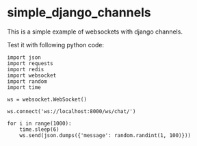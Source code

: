 # simple_django_channels

This is a simple example of websockets with django channels.

Test it with following python code:

```
import json
import requests
import redis
import websocket
import random
import time

ws = websocket.WebSocket()

ws.connect('ws://localhost:8000/ws/chat/')

for i in range(1000):
    time.sleep(6)
    ws.send(json.dumps({'message': random.randint(1, 100)}))
    
```
